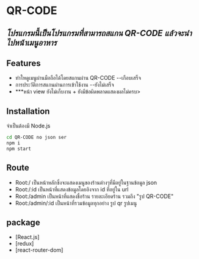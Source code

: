 # QR-CODE
## _โปรแกรมนี้เป็นโปรแกรมที่สามารถสแกน QR-CODE แล้วจะนำไปหน้าเมนูอาหาร_

## Features

- ทำใหดูเมนูผ่านมือถือได้โดยสแกนผ่าน QR-CODE --เกือบเสร็จ
- การประวัติการสแกนผ่านการเข้าใช้งาน  --ยังไม่เสร็จ
- ***หน้า view ยังไม่เก็บงาน + ยังมีข้อผิดพลาดแสดงผลไม่ครบ>
## Installation

จำเป็นต้องมี  Node.js

```sh
cd QR-CODE no json ser
npm i
npm start
```

## Route

- <Home> Root:/
เป็นหน้าหลักซึ่งจะแสดงเมนูของร้านต่างๆที่มีอยู่ในฐานข้อมูล json
- <Monitor>  Root:/:id
เป็นหน้าที่แสดงข้อมูลโดยอิงจาก id ที่อยู่ใน url
- <Admin> Root:/admin
เป็นหน้าที่แสดงชื่อร้าน รายละเอียดร้าน รวมถึง "รูป QR-CODE"
- <View> Root:/admin/:id
เป็นหน้าที่รวมข้อมูลทุกอย่าง รูป qr รูปเมนู
 


## package



- [React.js]
- [redux] 
- [react-router-dom] 




